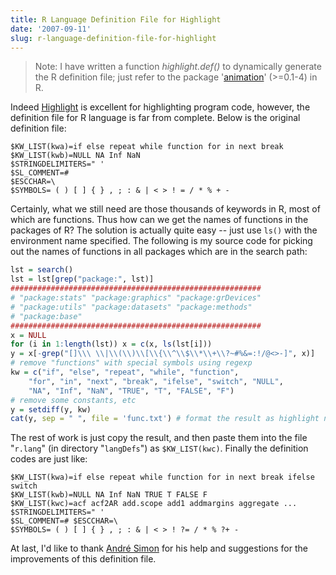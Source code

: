 ```yaml
---
title: R Language Definition File for Highlight
date: '2007-09-11'
slug: r-language-definition-file-for-highlight
---
```


> Note: I have written a function _highlight.def()_ to dynamically generate the R definition file; just refer to the package '[animation](http://cran.r-project.org/package=animation)' (>=0.1-4) in R.

Indeed [Highlight](http://www.andre-simon.de/) is excellent for highlighting program code, however, the definition file for R language is far from complete. Below is the original definition file:

    $KW_LIST(kwa)=if else repeat while function for in next break
    $KW_LIST(kwb)=NULL NA Inf NaN
    $STRINGDELIMITERS=" '
    $SL_COMMENT=#
    $ESCCHAR=\
    $SYMBOLS= ( ) [ ] { } , ; : & | < > ! = / * % + -

Certainly, what we still need are those thousands of keywords in R, most of which are functions. Thus how can we get the names of functions in the packages of R? The solution is actually quite easy -- just use `ls()` with the environment name specified. The following is my source code for picking out the names of functions in all packages which are in the search path:

```r 
lst = search()
lst = lst[grep("package:", lst)]
########################################################
# "package:stats" "package:graphics" "package:grDevices"
# "package:utils" "package:datasets" "package:methods"
# "package:base"
########################################################
x = NULL
for (i in 1:length(lst)) x = c(x, ls(lst[i]))
y = x[-grep("[]\\\ \\|\\(\\)\\[\\{\\^\\$\\*\\+\\?~#%&=:!/@<>-]", x)]
# remove "functions" with special symbols using regexp
kw = c("if", "else", "repeat", "while", "function",
    "for", "in", "next", "break", "ifelse", "switch", "NULL",
    "NA", "Inf", "NaN", "TRUE", "T", "FALSE", "F")
# remove some constants, etc
y = setdiff(y, kw)
cat(y, sep = " ", file = 'func.txt') # format the result as highlight needs
```

The rest of work is just copy the result, and then paste them into the file "`r.lang`" (in directory "`langDefs`") as `$KW_LIST(kwc)`. Finally the definition codes are just like:

    $KW_LIST(kwa)=if else repeat while function for in next break ifelse switch
    $KW_LIST(kwb)=NULL NA Inf NaN TRUE T FALSE F
    $KW_LIST(kwc)=acf acf2AR add.scope add1 addmargins aggregate ...
    $STRINGDELIMITERS=" '
    $SL_COMMENT=# $ESCCHAR=\
    $SYMBOLS= ( ) [ ] { } , ; : & | < > ! ?= / * % ?+ -

At last, I'd like to thank [André Simon](http://www.andre-simon.de/) for his help and suggestions for the improvements of this definition file.
